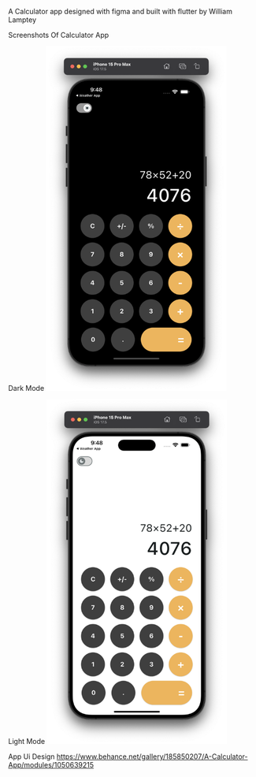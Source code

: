 A Calculator app designed with figma and built with flutter
by William Lamptey

Screenshots Of Calculator App

  Dark Mode
<img src="screenshots/darkmode.png" alt="DarkMode" height="700">

 Light Mode
<img src="screenshots/lightmode.png" alt="LightMode" height="700"> 


App Ui Design
https://www.behance.net/gallery/185850207/A-Calculator-App/modules/1050639215

